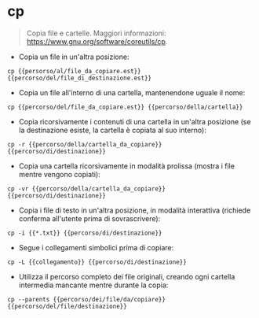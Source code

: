 # cp

> Copia file e cartelle.
> Maggiori informazioni: <https://www.gnu.org/software/coreutils/cp>.

- Copia un file in un'altra posizione:

`cp {{persorso/al/file_da_copiare.est}} {{percorso/del/file_di_destinazione.est}}`

- Copia un file all'interno di una cartella, mantenendone uguale il nome:

`cp {{percorso/del/file_da_copiare.est}} {{percorso/della/cartella}}`

- Copia ricorsivamente i contenuti di una cartella in un'altra posizione (se la destinazione esiste, la cartella è copiata al suo interno):

`cp -r {{percorso/della/cartella_da_copiare}} {{percorso/di/destinazione}}`

- Copia una cartella ricorsivamente in modalità prolissa (mostra i file mentre vengono copiati):

`cp -vr {{percorso/della/cartella_da_copiare}} {{percorso/di/destinazione}}`

- Copia i file di testo in un'altra posizione, in modalità interattiva (richiede conferma all'utente prima di sovrascrivere):

`cp -i {{*.txt}} {{percorso/di/destinazione}}`

- Segue i collegamenti simbolici prima di copiare:

`cp -L {{collegamento}} {{percorso/di/destinazione}}`

- Utilizza il percorso completo dei file originali, creando ogni cartella intermedia mancante mentre durante la copia:

`cp --parents {{percorso/dei/file/da/copiare}} {{percorso/del/file/destinazione}}`
